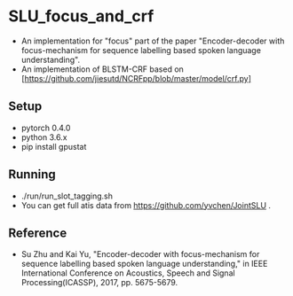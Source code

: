 # SLU_focus_and_crf
 * An implementation for "focus" part of the paper "Encoder-decoder with focus-mechanism for sequence labelling based spoken language understanding".
 * An implementation of BLSTM-CRF based on [https://github.com/jiesutd/NCRFpp/blob/master/model/crf.py]

## Setup
 * pytorch 0.4.0
 * python 3.6.x
 * pip install gpustat

## Running
 * ./run/run_slot_tagging.sh
 * You can get full atis data from https://github.com/yvchen/JointSLU .

## Reference
 * Su Zhu and Kai Yu, "Encoder-decoder with focus-mechanism for sequence labelling based spoken language understanding," in IEEE International Conference on Acoustics, Speech and Signal Processing(ICASSP), 2017, pp. 5675-5679.
